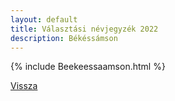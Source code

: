 ```yaml
---
layout: default
title: Választási névjegyzék 2022
description: Békéssámson
---
```


{% include Beekeessaamson.html %}

[Vissza](./)